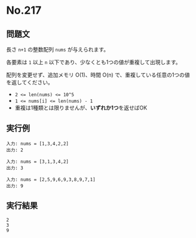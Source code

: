# No.217

## 問題文

長さ `n+1` の整数配列 `nums` が与えられます。

各要素は `1` 以上 `n` 以下であり、少なくとも1つの値が重複して出現します。

配列を変更せず、追加メモリ O(1)、時間 O(n) で、重複している任意の1つの値を返してください。

* `2 <= len(nums) <= 10^5`
* `1 <= nums[i] <= len(nums) - 1`
* 重複は1種類とは限りませんが、**いずれか1つ**を返せばOK

## 実行例

```
入力: nums = [1,3,4,2,2]
出力: 2

入力: nums = [3,1,3,4,2]
出力: 3

入力: nums = [2,5,9,6,9,3,8,9,7,1]
出力: 9
```

## 実行結果

```
2
3
9
```
